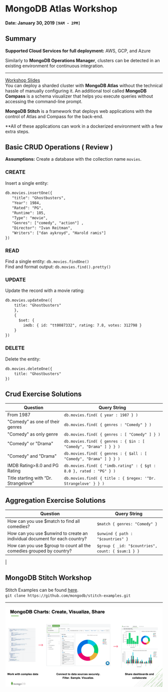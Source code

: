 # MongoDB Atlas Workshop
#### Date: January 30, 2019 `[9AM - 2PM]`

## Summary
**Supported Cloud Services for full deployment:** AWS, GCP, and Azure

Similarly to **MongoDB Operations Manager**, clusters can be detected in an existing environment for continuous integration.
___
[Workshop Slides](https://github.com/charlespetchsy/mongodb-atlas-workshop/blob/master/slides/MongoDB-Workshop-Toronto%201_2019.pdf) <br>
You can deploy a sharded cluster with **MongoDB Atlas** without the technical hassle of manually configuring it. An additional tool called **MongoDB Compass** is a schema visualizer that helps you execute queries without accessing the command-line prompt.

**MongoDB Stitch** is a framework that deploys web applications with the control of Atlas and Compass for the back-end.

**All of these applications can work in a dockerized environment with a few extra steps.

## Basic CRUD Operations ( Review )

**Assumptions:** Create a database with the collection name `movies`.

### CREATE
Insert a single entity:
```
db.movies.insertOne({
   "title": "Ghostbusters",
   "Year": 1984,
   "Rated": "PG",
   "Runtime": 105,
   "Type": "movie",
   "Genres": ["comedy", "action"] ,
   "Director": "Ivan Reitman",
   "Writers": ["dan aykroyd", "Harold ramis"]
})
```

### READ
Find a single entity: `db.movies.findOne()` <br>
Find and format output: `db.movies.find().pretty()`

### UPDATE
Update the record with a movie rating:
```
db.movies.updateOne({
	title: "Ghostbusters"
    },
    {
	  $set: {
  	    imdb: { id: "tt0087332", rating: 7.8, votes: 312798 }
	}
})
```

### DELETE
Delete the entity:
```
db.movies.deleteOne({
	title: "Ghostbusters"
})
```

## Crud Exercise Solutions
| Question | Query String |
|----------|--------------|
| From 1987 | `db.movies.find( { year : 1987 } )` |
| "Comedy” as one of their genres | `db.movies.find( { genres : "Comedy" } )` |
| "Comedy" as only genre | `db.movies.find( { genres : [ "Comedy" ] } )` |
| "Comedy" or "Drama" | `db.movies.find( { genres : { $in : [ "Comedy", "Drama" ] } } )` |
| "Comedy" and "Drama" | `db.movies.find( { genres : { $all : [ "Comedy", "Drama" ] } } )` |
| IMDB Rating>8.0 and PG Rating | `db.movies.find( { "imdb.rating" : { $gt : 8.0 }, rated : "PG" } )` |
| Title starting with “Dr. Strangelove” | `db.movies.find( { title : { $regex: '^Dr. Strangelove' } } )` |

## Aggregation Exercise Solutions
| Question | Query String |
|----------|--------------|
| How can you use $match to find all comedies? | `$match { genres: "Comedy" }` |
| How can you use $unwind to create an individual document for each country? | `$unwind { path : "$countries" }` |
| How can you use $group to count all the comedies grouped by country? | `$group { _id: "$countries", count: { $sum:1 } }`
 |

## MongoDB Stitch Workshop

Stitch Examples can be found [here](https://github.com/mongodb/stitch-examples/
). <br>
`git clone https://github.com/mongodb/stitch-examples.git`

___
![alt text](https://github.com/charlespetchsy/mongodb-atlas-workshop/blob/master/screens/mongo-charts.png)
